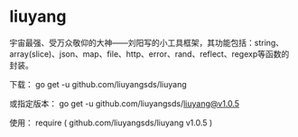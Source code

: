 # liuyang
宇宙最强、受万众敬仰的大神——刘阳写的小工具框架，其功能包括：string、array(slice)、json、map、file、http、error、rand、reflect、regexp等函数的封装。

下载：
go get -u github.com/liuyangsds/liuyang

或指定版本：
go get -u github.com/liuyangsds/liuyang@v1.0.5

使用：
require (
    github.com/liuyangsds/liuyang v1.0.5
)
